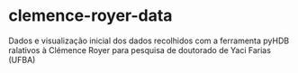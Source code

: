 # clemence-royer-data
Dados e visualização inicial dos dados recolhidos com a ferramenta pyHDB ralativos à Clémence Royer para pesquisa de doutorado de Yaci Farias (UFBA)
